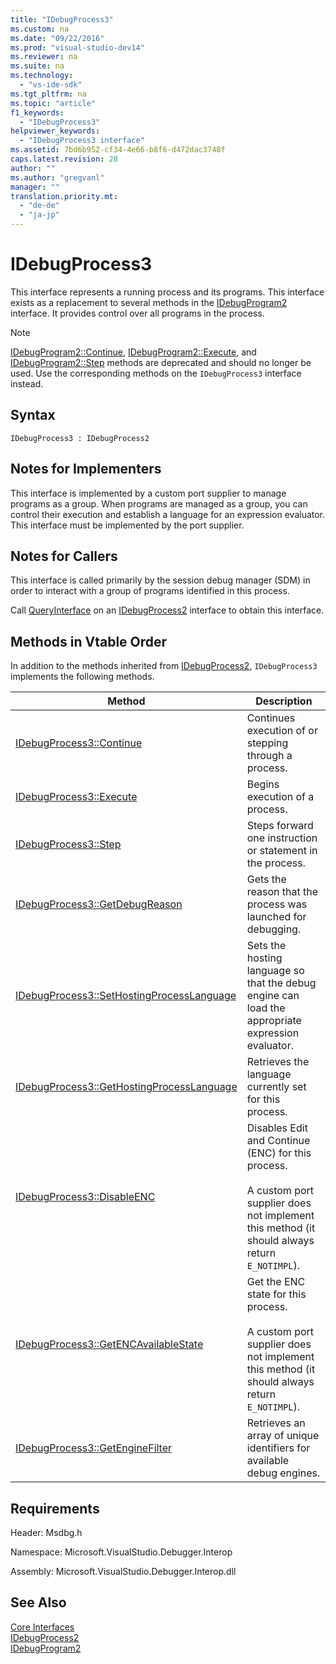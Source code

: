 ```yaml
---
title: "IDebugProcess3"
ms.custom: na
ms.date: "09/22/2016"
ms.prod: "visual-studio-dev14"
ms.reviewer: na
ms.suite: na
ms.technology: 
  - "vs-ide-sdk"
ms.tgt_pltfrm: na
ms.topic: "article"
f1_keywords: 
  - "IDebugProcess3"
helpviewer_keywords: 
  - "IDebugProcess3 interface"
ms.assetid: 7bd6b952-cf34-4e66-b8f6-d472dac3748f
caps.latest.revision: 28
author: ""
ms.author: "gregvanl"
manager: ""
translation.priority.mt: 
  - "de-de"
  - "ja-jp"
---
```

# IDebugProcess3
This interface represents a running process and its programs. This interface exists as a replacement to several methods in the [IDebugProgram2](../vs140/idebugprogram2.md) interface. It provides control over all programs in the process.  
  
> [!NOTE]
>  [IDebugProgram2::Continue](../vs140/idebugprogram2--continue.md), [IDebugProgram2::Execute](../vs140/idebugprogram2--execute.md), and [IDebugProgram2::Step](../vs140/idebugprogram2--step.md) methods are deprecated and should no longer be used. Use the corresponding methods on the `IDebugProcess3` interface instead.  
  
## Syntax  
  
```  
IDebugProcess3 : IDebugProcess2  
```  
  
## Notes for Implementers  
 This interface is implemented by a custom port supplier to manage programs as a group. When programs are managed as a group, you can control their execution and establish a language for an expression evaluator. This interface must be implemented by the port supplier.  
  
## Notes for Callers  
 This interface is called primarily by the session debug manager (SDM) in order to interact with a group of programs identified in this process.  
  
 Call [QueryInterface](../vs140/queryinterface.md) on an [IDebugProcess2](../vs140/idebugprocess2.md) interface to obtain this interface.  
  
## Methods in Vtable Order  
 In addition to the methods inherited from [IDebugProcess2](../vs140/idebugprocess2.md), `IDebugProcess3` implements the following methods.  
  
|Method|Description|  
|------------|-----------------|  
|[IDebugProcess3::Continue](../vs140/idebugprocess3--continue.md)|Continues execution of or stepping through a process.|  
|[IDebugProcess3::Execute](../vs140/idebugprocess3--execute.md)|Begins execution of a process.|  
|[IDebugProcess3::Step](../vs140/idebugprocess3--step.md)|Steps forward one instruction or statement in the process.|  
|[IDebugProcess3::GetDebugReason](../vs140/idebugprocess3--getdebugreason.md)|Gets the reason that the process was launched for debugging.|  
|[IDebugProcess3::SetHostingProcessLanguage](../vs140/idebugprocess3--sethostingprocesslanguage.md)|Sets the hosting language so that the debug engine can load the appropriate expression evaluator.|  
|[IDebugProcess3::GetHostingProcessLanguage](../vs140/idebugprocess3--gethostingprocesslanguage.md)|Retrieves the language currently set for this process.|  
|[IDebugProcess3::DisableENC](../vs140/idebugprocess3--disableenc.md)|Disables Edit and Continue (ENC) for this process.<br /><br /> A custom port supplier does not implement this method (it should always return `E_NOTIMPL`).|  
|[IDebugProcess3::GetENCAvailableState](../vs140/idebugprocess3--getencavailablestate.md)|Get the ENC state for this process.<br /><br /> A custom port supplier does not implement this method (it should always return `E_NOTIMPL`).|  
|[IDebugProcess3::GetEngineFilter](../vs140/idebugprocess3--getenginefilter.md)|Retrieves an array of unique identifiers for available debug engines.|  
  
## Requirements  
 Header: Msdbg.h  
  
 Namespace: Microsoft.VisualStudio.Debugger.Interop  
  
 Assembly: Microsoft.VisualStudio.Debugger.Interop.dll  
  
## See Also  
 [Core Interfaces](../vs140/core-interfaces.md)   
 [IDebugProcess2](../vs140/idebugprocess2.md)   
 [IDebugProgram2](../vs140/idebugprogram2.md)